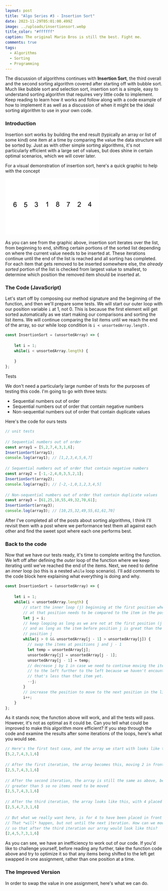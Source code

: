 ```yaml
---
layout: post
title: "Algo Series #3 - Insertion Sort"
date: 2023-11-29T05:01:00.499Z
image: ../uploads/insertionsort.webp
title_color: "#ffffff"
caption: The original Mario Bros is still the best. Fight me.
comments: true
tags:
  - Algorithms
  - Sorting
  - Programming
---
```

The discussion of algorithms continues with **Insertion Sort**, the third overall and the second sorting algorithm covered after starting off with bubble sort. Much like bubble sort and selection sort, insertion sort is a simple, easy to understand sorting algorithm that requires very little code to implement. Keep reading to learn how it works and follow along with a code example of how to implement it as well as a discussion of when it might be the ideal sorting algorithm to use in your own code.

### Introduction

Insertion sort works by building the end result (typically an array or list of some kind) one item at a time by comparing the value the data structure will be sorted by. Just as with other simple sorting algorithms, it's not particularly efficient with a large set of values, but does shine in certain optimal scenarios, which we will cover later. 

For a visual demonstration of insertion sort, here's a quick graphic to help with the concept

![A visual demonstration of the Insertion Sort algorithm](../uploads/insertion-sort-example-300px.gif "Swfung8, CC BY-SA 3.0 <https://creativecommons.org/licenses/by-sa/3.0>, via Wikimedia Commons")

As you can see from the graphic above, insertion sort iterates over the list, from beginning to end, shifting certain portions of the sorted list depending on where the current value needs to be inserted at. These iterations continue until the end of the list is reached and all sorting has completed. For each item that gets removed to be inserted somewhere else, the *already sorted* portion of the list is checked from largest value to smallest, to determine which position the removed item should be inserted at.

### The Code (JavaScript)

Let's start off by composing our method signature and the beginning of the function, and then we'll prepare some tests. We will start our outer loop with our position variable `i` at 1, not 0. This is because the first element will get sorted automatically as we start making our comparisons and sorting the list items. We will continue comparing the list items until we reach the end of the array, so our while loop condition is `i < unsortedArray.length` .

```javascript
const InsertionSort = (unsortedArray) => {

    let i = 1;
    while(i < unsortedArray.length) {
        
    }
};
```

Tests

We don't need a particularly large number of tests for the purposes of testing this code. I'm going to go with three tests:

* Sequential numbers out of order
* Sequential numbers out of order that contain negative numbers
* Non-sequential numbers out of order that contain duplicate values

Here's the code for ours tests

```javascript
// unit tests

// Sequential numbers out of order
const array1 = [5,2,7,4,3,1,6];
InsertionSort(array1);
console.log(array1); // [1,2,3,4,5,6,7]

// Sequential numbers out of order that contain negative numbers
const array2 = [-1,-2,4,0,3,5,2,1];
InsertionSort(array2);
console.log(array2); // [-2,-1,0,1,2,3,4,5]

// Non-sequential numbers out of order that contain duplicate values
const array3 = [61,25,10,55,49,32,70,61];
InsertionSort(array3);
console.log(array3); // [10,25,32,49,55,61,61,70]
```

After I've completed all of the posts about sorting algorithms, I think I'll revisit them with a post where we performance test them all against each other and find the sweet spot where each one performs best.

### Back to the code

Now that we have our tests ready, it's time to complete writing the function. We left off after defining the *outer* loop of the function where we keep iterating until we've reached the end of the items. Next, we need to define an *inner* loop (so this is a nested `while` loop scenario). I'll add comments to the code block here explaining what everything is doing and why.

```javascript
const InsertionSort = (unsortedArray) => {

    let i = 1;
    while(i < unsortedArray.length) {
        // start the inner loop (j) beginning at the first position where the item
        // at that position needs to be compared to the item in the position before it
        let j = i;
        // keep looping as long as we are not at the first position (j > 0)
        // and as long as the item before position j is great than the item at
        // position j
        while(j > 0 && unsortedArray[j - 1] > unsortedArray[j]) {
          // swap the items at positions j and j - 1
          let temp = unsortedArray[j];
          unsortedArray[j] = unsortedArray[j - 1];
          unsortedArray[j - 1] = temp;
          // decrease j by 1 in case we need to continue moving the item swapped
          // to the left further to the left because we haven't encountered a value
          // that's less than that item yet.
          --j;
        }
        // increase the position to move to the next position in the list
        i++;
    }
};
```

As it stands now, the function above will work, and all the tests will pass. However, it's not as optimal as it could be. Can you tell what could be improved to make this algorithm more efficient? If you step through the code and examine the results after some iterations of the loops, here's what you would see.

```javascript
// Here's the first test case, and the array we start with looks like this
[5,2,7,4,3,1,6]

// After the first iteration, the array becomes this, moving 2 in front of 5
[2,5,7,4,3,1,6]

// After the second iteration, the array is still the same as above, because 7 is
// greater than 5 so no items need to be moved
[2,5,7,4,3,1,6]

// After the third iteration, the array looks like this, with 4 placed in front of 7
[2,5,4,7,3,1,6]

// But what we really want here, is for 4 to have been placed in front of 5.
// That *will* happen, but not until the next iteration. How can we modify this code
// so that after the third iteration our array would look like this?
[2,4,5,7,3,1,6]
```

As you can see, we have an inefficiency to work out of our code. If you'd like to challenge yourself, before reading any further, take the function code above and try to optimize it so that any items being shifted to the left get swapped in one assignment, rather than one position at a time.

### The Improved Version

In order to swap the value in one assignment, here's what we can do.
